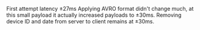 First attempt latency ±27ms
Applying AVRO format didn't change much, at this small payload it actually increased payloads to ±30ms.
Removing device ID and date from server to client remains at ±30ms.
